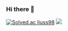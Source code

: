 ### Hi there 👋

<!--
**DominicoRyu/DominicoRyu** is a ✨ _special_ ✨ repository because its `README.md` (this file) appears on your GitHub profile.

Here are some ideas to get you started:

- 🔭 I’m currently working on ...
- 🌱 I’m currently learning ...
- 👯 I’m looking to collaborate on ...
- 🤔 I’m looking for help with ...
- 💬 Ask me about ...
- 📫 How to reach me: ...
- 😄 Pronouns: ...
- ⚡ Fun fact: ...
-->

[![Solved.ac
liuss98](http://mazassumnida.wtf/api/v2/generate_badge?boj=liuss98)](https://solved.ac/liuss98)
 <img src="http://mazandi.herokuapp.com/api?handle={liuss98}&theme=warm"/>
